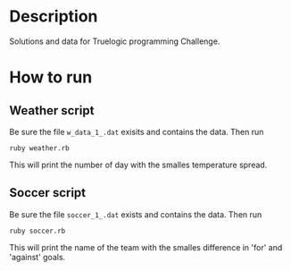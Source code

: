 # Description

Solutions and data for Truelogic programming Challenge.

# How to run

## Weather script

Be sure the file `w_data_1_.dat` exisits and contains the data. Then run
```
ruby weather.rb
```

This will print the number of day with the smalles temperature spread.

## Soccer script

Be sure the file `soccer_1_.dat` exists and contains the data. Then run
```
ruby soccer.rb
```

This will print the name of the team with the smalles difference in 'for' and 'against' goals.
